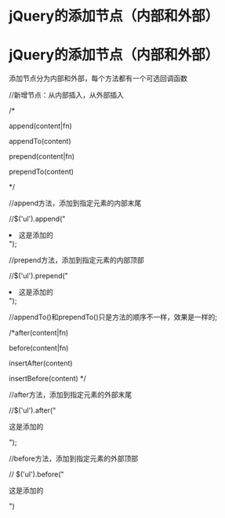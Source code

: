 # jQuery的添加节点（内部和外部）

# jQuery的添加节点（内部和外部）

添加节点分为内部和外部，每个方法都有一个可选回调函数

//新增节点：从内部插入，从外部插入

/*

append(content|fn)

appendTo(content)

prepend(content|fn)

prependTo(content)

*/

//append方法，添加到指定元素的内部末尾

//$('ul').append("<li>这是添加的</li>");

//prepend方法，添加到指定元素的内部顶部

//$('ul').prepend("<li>这是添加的</li>");

//appendTo()和prependTo()只是方法的顺序不一样，效果是一样的;

/*after(content|fn)

before(content|fn)

insertAfter(content)

insertBefore(content) */

//after方法，添加到指定元素的外部末尾

//$('ul').after("<p>这是添加的</p>");

//before方法，添加到指定元素的外部顶部

// $('ul').before("<p>这是添加的</p>")